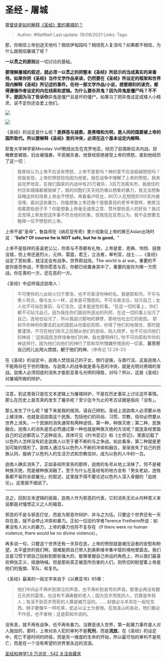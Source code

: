 # 圣经 - 屠城
[基督徒是如何解释《圣经》里的屠城的？](https://www.zhihu.com/question/26620073/answer/571150252)

> Author: #NellNell
Last update: *19/08/2021*
Links:
Tags:

那，你相信上帝创造天地吗？相信伊甸园吗？相信死人复活吗？如果都不相信，为什么就相信屠城了呢？

**一以贯之的原则**是一切讨论的基础。

**要理解屠城的叙述，就必须一以贯之的把整本《圣经》所启示的当成真实的来看待。如果你把《圣经》当作文学作品来读，仍然要在《圣经》所设定的框架和世界观内解释《圣经》所记述的事件。**任何一部文学作品/小说，想要顺利的读完，都得遵循作者设定的内在线索和逻辑。为什么要杀异鬼？因为异鬼是僵尸吗？不不不，是因为**马丁告诉你**异鬼是僵尸且是坏的僵尸。如果马丁把异鬼设定成矮人小精灵，说不定你还会爱上他们。

![](https://pic2.zhimg.com/50/v2-23b421caf0b82c4a25c80d0cafb450ea_720w.jpg?source=c8b7c179)

![](https://pic2.zhimg.com/80/v2-23b421caf0b82c4a25c80d0cafb450ea_720w.jpg?source=c8b7c179)

《圣经》的设定是什么呢？**是罪恶与拯救，是黑暗和光明，是人间的国要被上帝的国所取代。所以要解释《圣经》里的冲突，必须在这个基本设定内解释**。

耶鲁大学神学家Miroslav Volf教授出生在克罗地亚，经历了前南斯拉夫内战，目睹教堂被毁，妇女被强暴，平民被杀害。他曾经拒绝接受上帝的愤怒，直到他经历了这一切：

> 我曾经认为上帝不应该有愤怒，上帝不是爱吗？神的爱不应该超越愤怒吗？但我发现，上帝的愤怒恰恰因为他爱。我在战争中理解了上帝的愤怒。我来自克罗地亚，在我们国家的内战中有20万被杀，3百万流离失所，我居住的村庄和城镇都被毁掉了，我的同胞们天天经历难以想象的暴力，我无法想象目睹这样的场景上帝会不愤怒。再看看卢旺达，80万人在短短的100天内被活埋。面对这些暴力，你能想象上帝还像个慈眉善目的老爷爷那样，微笑注视着那些刽子手？你能想象上帝毫无谴责之意、赞许那些恶人的好处？我过去觉得上帝发怒这件事不符合他的形象，但我现在反而认为，我不会想要去敬拜一位不愤怒的上帝。

上帝不是“圣母”。鲁益师在《纳尼亚传奇》里介绍象征上帝的狮王Aslan出场时说：“**Safe? Of course he is NOT safe, but he is good**。“

上帝不是慈祥的圣诞老公公，你乖与不乖都有礼物，上帝是爱、恩典、怜悯、拯救没错，但上帝还是烈火，元帅，雷霆，君王，立法者，审判官，战士……《圣经》设定了恶和善，就注定会有战争。世界即战场。The world is at war。重要的不是你是否参战，不管你愿意与否，你都已经置身其中了，重要的是你为哪一方而战。你在善的一方，还在恶的一方。

《圣经》中这样描述迦南人：

> 不可使你的儿女经火归于摩洛，也不可亵渎你神的名。我是耶和华。不可与男人苟合，像与女人一样，这本是可憎恶的。不可与兽淫合，玷污自己；女人也不可站在兽前，与它淫合，这本是逆性的事。“在这一切的事上，你们都不可玷污自己。因为我在你们面前所逐出的列邦，在这一切的事上玷污了自己，连地也玷污了，所以我追讨那地的罪孽，那地也吐出它的居民。
> 耶和华你神将你要去赶出的国民从你面前剪除，你得了他们的地居住，那时就要谨慎，不可在他们除灭之后随从他们的恶俗，陷入网罗，也不可访问他们的神说：‘这些国民怎样侍奉他们的神，我也要照样行。’你不可向耶和华你的神这样行，因为他们向他们的神行了耶和华所憎嫌所恨恶的一切事，**甚至将自己的儿女用火焚烧，献于他们的神**。（申命记 12:29-31）

在《圣经》的设定中，迦南人焚烧自己的子女，倒行逆施，与兽行淫。这是迦南人不能再存在于世的理由。与迦南人的战争就是善与恶的冲突，就是光明对黑暗的宣战。迦南人必须彻底的消失才能彰显善与光明的得胜，对吗？所以，这是《圣经》对屠城所做的辩护。

---

注意，到这里我只是在文本逻辑上为屠城辩护，不是在历史事实上讨论这件事情。那么在历史上是否真的发生了屠杀呢？至少迄今为止的考古证据是指向「没有」。

那么发生了什么呢？接下来是我的揣测，请自己辨别。圣经上说迦南人必须要从地上被涂抹，也就是说迦南这个民族、包括他们的风俗、习惯、宗教、信仰必然要从世界上消失。一个民族的消失通常有两种途径，第一种，种族灭绝；第二种，民族融合。迦南人的消失是否必然通过第一种也就是种族灭绝的方法呢？就连圣经里面自己的记述都否认了这种说法，具体可见《约书亚记》和《士师记》，里面记载了以色列人怎样没有赶走迦南人以至于要不断的与之争战。如此看来，第二种就是更加可能的情形了。迦南人通过与以色列人不断的冲突和融合，渐渐丧失了自己的民族认同，接纳了以色列人的生活方式和宗教信仰，成为以色列人中的一员。

迦南人确实消失了，正如圣经所宣告的那样，迦南的名号从地上涂抹了。但不是被种族灭绝，而是被种族消融了。至于为什么在圣经有的地方会有「男女老幼，连牲畜都不留的全部屠光」的叙述，这里就不得不要论述以色列人深入骨髓的「血统论」。这里就不细说了。

---

总之，回到文本逻辑的层面，迦南人作为邪恶的代表，它的消失无论从何种意义来说都是对憧憬正义之人的福音。

邪恶的不是与邪恶打仗，而是为邪恶作辩护、并与之为伍。只要这个世界还有一天存在恶，就不会停止冲突和暴力。正如一位旧约学者Terence Fretheim所说：如果没有人对人的暴力，上帝的暴力也将不复存在（If there were no human violence, there would be no divine violence）。

再多说一句，只要这个世界还有一天存在恶，上帝的愤怒就是被压迫者的安慰和盼望。太平盛世的我们啊，很难能把自己带入到奥斯维辛集中营的境地里面去。我们总是习惯于把自己投射到那些强大的、能够掌握自己命运的角色上，所以我们最喜欢伸张正义、摇旗呐喊。但是那些真正被恶所伤害的人们，则热切的盼望着上帝是他们的旌旗、军队、和复仇。

《圣经》最美的一段文字来自于《以赛亚书》65章：

> 他们中间必不再听到哭泣的声音，也不再听到哀号的声音。那里必再没有数日夭折的婴孩，也没有不满寿数的老人；因为百岁而死的人，仍算是年轻人；有活不到百岁而死的人算是被咒诅的。……豺狼必与羊羔在一起吃东西，狮子要像牛一样吃草，蛇必以尘土为食物。在我圣山的各处，牠们都必不作恶，也不害物；这是耶和华说的。

没有恶，就不再有战争，也不再有暴力。当罪恶进入世界，第一起暴力事件是人对人施加的，那时，上帝对杀人犯的审判不是**死刑**，而是**流放**。在《圣经》的设定中，死亡不是时间的终结，而是另一维度的生命的开始，所以最可怕的审判不是死亡，而是在一个没有希望的世界里永远的流浪。

[圣经和神学1.9 万浏览 · 542 关注收藏夹](https://www.zhihu.com/collection/313814574)
